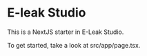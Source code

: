 # E-leak Studio

This is a NextJS starter in E-Leak Studio.

To get started, take a look at src/app/page.tsx.
